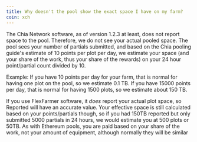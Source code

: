 ```yaml
---
title: Why doesn't the pool show the exact space I have on my farm?
coin: xch
---
```


The Chia Network software, as of version 1.2.3 at least, does not report space to the pool. Therefore, we do not see your actual pooled space. The pool sees your number of partials submitted, and based on the Chia pooling guide's estimate of 10 points per plot per day, we estimate your space (and your share of the work, thus your share of the rewards) on your 24 hour point/partial count divided by 10.

Example: If you have 10 points per day for your farm, that is normal for having one plot on the pool,
so we estimate 0.1 TB. If you have 15000 points per day, that is normal for having 1500 plots, so we estimate about 150 TB.

If you use FlexFarmer software, it _does_ report your actual plot space, so Reported will have an accurate value. Your effective space is still calculated based on your points/partials though, so if you
had 150TB reported but only submitted 5000 partials in 24 hours, we would estimate you at 500 plots or 50TB. As with Ethereum pools, you are paid based on your share of the work, not your amount of
equipment, although normally they will be similar
